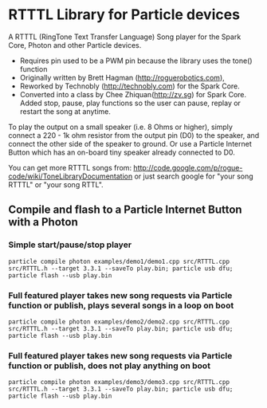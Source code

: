 RTTTL Library for Particle devices
===

A RTTTL (RingTone Text Transfer Language) Song player for the Spark Core, Photon and other Particle devices.

- Requires pin used to be a PWM pin because the library uses the tone() function
- Originally written by Brett Hagman (http://roguerobotics.com),
- Reworked by Technobly (http://technobly.com) for the Spark Core.
- Converted into a class by Chee Zhiquan(http://zv.sg) for Spark Core. Added stop, pause, play functions so the user can pause, replay or restart the song at anytime.

To play the output on a small speaker (i.e. 8 Ohms or higher), simply connect a 220 - 1k ohm resistor from the output pin (D0) to the speaker, and connect the other side of the speaker to ground.  Or use a Particle Internet Button which has an on-board tiny speaker already connected to D0.

You can get more RTTTL songs from:
http://code.google.com/p/rogue-code/wiki/ToneLibraryDocumentation or just search google for "your song RTTTL" or "your song RTTL".

## Compile and flash to a Particle Internet Button with a Photon

### Simple start/pause/stop player

```
particle compile photon examples/demo1/demo1.cpp src/RTTTL.cpp src/RTTTL.h --target 3.3.1 --saveTo play.bin; particle usb dfu; particle flash --usb play.bin
```

### Full featured player takes new song requests via Particle function or publish, plays several songs in a loop on boot

```
particle compile photon examples/demo2/demo2.cpp src/RTTTL.cpp src/RTTTL.h --target 3.3.1 --saveTo play.bin; particle usb dfu; particle flash --usb play.bin
```

### Full featured player takes new song requests via Particle function or publish, does not play anything on boot

```
particle compile photon examples/demo3/demo3.cpp src/RTTTL.cpp src/RTTTL.h --target 3.3.1 --saveTo play.bin; particle usb dfu; particle flash --usb play.bin
```